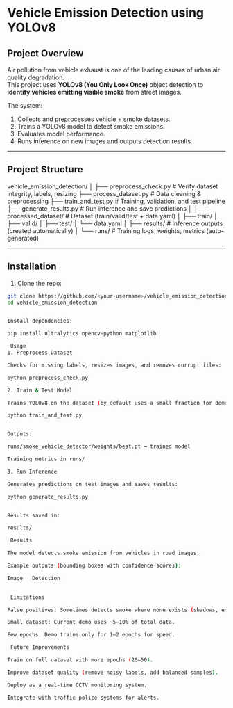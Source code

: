 # Vehicle Emission Detection using YOLOv8  

##  Project Overview  
Air pollution from vehicle exhaust is one of the leading causes of urban air quality degradation.  
This project uses **YOLOv8 (You Only Look Once)** object detection to **identify vehicles emitting visible smoke** from street images.  

The system:  
1. Collects and preprocesses vehicle + smoke datasets.  
2. Trains a YOLOv8 model to detect smoke emissions.  
3. Evaluates model performance.  
4. Runs inference on new images and outputs detection results.  

---

##  Project Structure  

vehicle_emission_detection/
│
├── preprocess_check.py # Verify dataset integrity, labels, resizing
├── process_dataset.py # Data cleaning & preprocessing
├── train_and_test.py # Training, validation, and test pipeline
├── generate_results.py # Run inference and save predictions
│
├── processed_dataset/ # Dataset (train/valid/test + data.yaml)
│ ├── train/
│ ├── valid/
│ ├── test/
│ └── data.yaml
│
├── results/ # Inference outputs (created automatically)
│
└── runs/ # Training logs, weights, metrics (auto-generated)


---

##  Installation  

1. Clone the repo:
```bash
git clone https://github.com/<your-username>/vehicle_emission_detection.git
cd vehicle_emission_detection


Install dependencies:

pip install ultralytics opencv-python matplotlib

 Usage
1. Preprocess Dataset

Checks for missing labels, resizes images, and removes corrupt files:

python preprocess_check.py

2. Train & Test Model

Trains YOLOv8 on the dataset (by default uses a small fraction for demo):

python train_and_test.py


Outputs:

runs/smoke_vehicle_detector/weights/best.pt → trained model

Training metrics in runs/

3. Run Inference

Generates predictions on test images and saves results:

python generate_results.py


Results saved in:

results/

 Results

The model detects smoke emission from vehicles in road images.

Example outputs (bounding boxes with confidence scores):

Image	Detection

	
 Limitations

False positives: Sometimes detects smoke where none exists (shadows, exhaust pipes).

Small dataset: Current demo uses ~5–10% of total data.

Few epochs: Demo trains only for 1–2 epochs for speed.

 Future Improvements

Train on full dataset with more epochs (20–50).

Improve dataset quality (remove noisy labels, add balanced samples).

Deploy as a real-time CCTV monitoring system.

Integrate with traffic police systems for alerts.